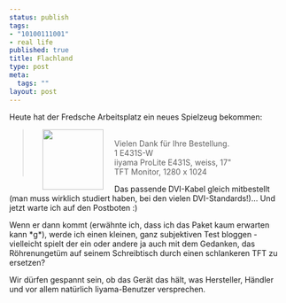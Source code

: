 ```yaml
--- 
status: publish
tags: 
- "10100111001"
- real life
published: true
title: Flachland
type: post
meta: 
  tags: ""
layout: post
---
```

<p>Heute hat der Fredsche Arbeitsplatz ein neues Spielzeug bekommen:</p>

<blockquote><p><img width="110" height="109" border="0" hspace="20" align="left" src="/wp-content/olduploads/equipment/iiyama-e431s.serendipityThumb.jpg" alt=""  /><br />
Vielen Dank für Ihre Bestellung.<br />
1    E431S-W<br />
     iiyama ProLite E431S, weiss, 17&quot;<br />
     TFT Monitor, 1280 x 1024</p>

</blockquote>
<p>Das passende DVI-Kabel gleich mitbestellt (man muss wirklich studiert haben, bei den vielen DVI-Standards!)... Und jetzt warte ich auf den Postboten :)</p>

<p>Wenn er dann kommt (erwähnte ich, dass ich das Paket kaum erwarten kann *g*), werde ich einen kleinen, ganz subjektiven Test bloggen - vielleicht spielt der ein oder andere ja auch mit dem Gedanken, das Röhrenungetüm auf seinem Schreibtisch durch einen schlankeren TFT zu ersetzen?</p>

<p>Wir dürfen gespannt sein, ob das Gerät das hält, was Hersteller, Händler und vor allem natürlich Iiyama-Benutzer versprechen.</p>
